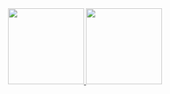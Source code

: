 <div align="center">
  <a href="https://github.com/jmazzali">
  <img height="150em" src="https://github-readme-stats.vercel.app/api?username=jmazzali&show_icons=true&theme=dark&include_all_commits=true&count_private=true&bg_color=white&text_color=black&title_color=black"/>
  <img height="150em" src="https://github-readme-stats.vercel.app/api/top-langs/?username=jmazzali&layout=compact&langs_count=7&theme=highcontrast&bg_color=white&text_color=black&title_color=black"/>
</div>

<!--
- 🔭 I’m currently working on ...
- 🌱 I’m currently learning ...
- 👯 I’m looking to collaborate on ...
- 🤔 I’m looking for help with ...
- 💬 Ask me about ...
- 📫 How to reach me: ...
- 😄 Pronouns: ...
- ⚡ Fun fact: ...
-->
